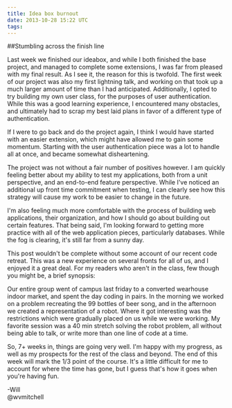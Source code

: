 ```yaml
---
title: Idea box burnout
date: 2013-10-28 15:22 UTC
tags:
---
```


##Stumbling across the finish line

Last week we finished our ideabox, and while I both finished the base project,
and managed to complete some extensions, I was far from pleased with my final
result. As I see it, the reason for this is twofold. The first week of our
project was also my first lightning talk, and working on that took up a much
larger amount of time than I had anticipated. Additionally, I opted to try
building my own user class, for the purposes of user authentication. While this
was a good learning experience, I encountered many obstacles, and ultimately had
to scrap my best laid plans in favor of a different type of authentication.

If I were to go back and do the project again, I think I would have started with
an easier extension, which might have allowed me to gain some momentum. Starting
with the user authentication piece was a lot to handle all at once, and became
somewhat disheartening.

The project was not without a fair number of positives however. I am quickly
feeling better about my ability to test my applications, both from a unit
perspective, and an end-to-end feature perspective. While I've noticed an
additional up front time commitment when testing, I can clearly see how this
strategy will cause my work to be easier to change in the future.

I'm also feeling much more comfortable with the process of building web
applications, their organization, and how I should go about building out certain
features. That being said, I'm looking forward to getting more practice with all
of the web application pieces, particularly databases. While the fog is
clearing, it's still far from a sunny day.

This post wouldn't be complete without some account of our recent code retreat.
This was a new experience on several fronts for all of us, and I enjoyed it
a great deal. For my readers who aren't in the class, few though you might be,
a brief synopsis:

Our entire group went of campus last friday to a converted wearhouse indoor
market, and spent the day coding in pairs. In the morning we worked on a problem
recreating the 99 bottles of beer song, and in the afternoon we created
a representation of a robot. Where it got interesting was the restrictions which
were gradually placed on us while we were working. My favorite session was a 40
min stretch solving the robot problem, all without being able to talk, or write
more than one line of code at a time.

So, 7+ weeks in, things are going very well. I'm happy with my progress, as well
as my prospects for the rest of the class and beyond. The end of this week will
mark the 1/3 point of the course. It's a little difficult for me to account for
where the time has gone, but I guess that's how it goes when you're having fun.

-Will    
@wvmitchell
